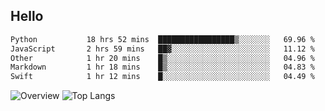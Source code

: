 ## Hello
<!--START_SECTION:waka-->

```txt
Python           18 hrs 52 mins  █████████████████▒░░░░░░░   69.96 %
JavaScript       2 hrs 59 mins   ██▓░░░░░░░░░░░░░░░░░░░░░░   11.12 %
Other            1 hr 20 mins    █▒░░░░░░░░░░░░░░░░░░░░░░░   04.96 %
Markdown         1 hr 18 mins    █▒░░░░░░░░░░░░░░░░░░░░░░░   04.83 %
Swift            1 hr 12 mins    █░░░░░░░░░░░░░░░░░░░░░░░░   04.49 %
```

<!--END_SECTION:waka-->
![Overview](https://github-readme-stats.vercel.app/api?username=herryqg&count_private=true&include_all_commits=false&card_width=100&title_color=995C55&line_height=27&text_color=885566&bg_color=FFFFFF)
![Top Langs](https://github-readme-stats.vercel.app/api/top-langs/?username=herryqg&&langs_count=3&card_height=500&card_width=100&title_color=995C55&text_color=885566&bg_color=FFFFFF)
